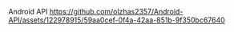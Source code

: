 Android API
https://github.com/olzhas2357/Android-API/assets/122978915/59aa0cef-0f4a-42aa-851b-9f350bc67640


